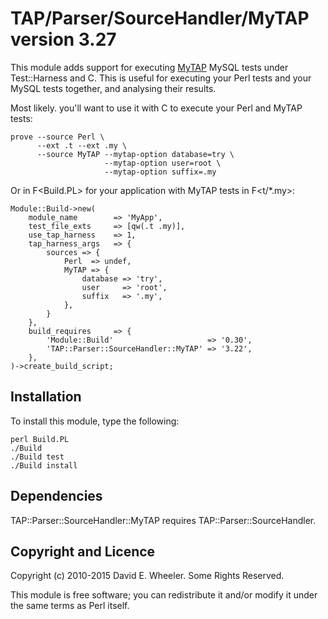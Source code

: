 TAP/Parser/SourceHandler/MyTAP version 3.27
===========================================

This module adds support for executing [MyTAP](http://github.com/theory/mytap)
MySQL tests under Test::Harness and C<prove>. This is useful for executing
your Perl tests and your MySQL tests together, and analysing their results.

Most likely. you'll want to use it with C<prove> to execute your Perl and
MyTAP tests:

    prove --source Perl \
          --ext .t --ext .my \
          --source MyTAP --mytap-option database=try \
                         --mytap-option user=root \
                         --mytap-option suffix=.my

Or in F<Build.PL> for your application with MyTAP tests in F<t/*.my>:

    Module::Build->new(
        module_name        => 'MyApp',
        test_file_exts     => [qw(.t .my)],
        use_tap_harness    => 1,
        tap_harness_args   => {
            sources => {
                Perl  => undef,
                MyTAP => {
                    database => 'try',
                    user     => 'root',
                    suffix   => '.my',
                },
            }
        },
        build_requires     => {
            'Module::Build'                     => '0.30',
            'TAP::Parser::SourceHandler::MyTAP' => '3.22',
        },
    )->create_build_script;

Installation
------------

To install this module, type the following:

    perl Build.PL
    ./Build
    ./Build test
    ./Build install

Dependencies
------------

TAP::Parser::SourceHandler::MyTAP requires TAP::Parser::SourceHandler.

Copyright and Licence
---------------------

Copyright (c) 2010-2015 David E. Wheeler. Some Rights Reserved.

This module is free software; you can redistribute it and/or modify it under
the same terms as Perl itself.
